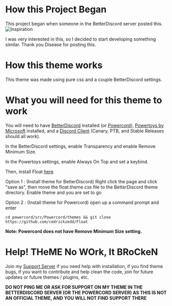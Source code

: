 # How this Project Began

This project began when someone in the BetterDiscord server posted this.
![Inspiration](https://user-images.githubusercontent.com/73869003/150845131-88987663-e5cc-4a01-82ca-eabd9186cce0.png)

I was very interested in this, so I decided to start developing something similar. Thank you Disease for posting this.

# How this theme works

This theme was made using pure css and a couple BetterDiscord settings. 

# What you will need for this theme to work

You will need to have [BetterDiscord](https://betterdiscord.app/) installed (or [Powercord](https://powercord.dev/)), [Powertoys by Microsoft](https://aka.ms/installpowertoys) installed, and a [Discord Client](https://discord.com/download) (Canary, PTB, and Stable Releases should all work).


In the BetterDiscord settings, enable Transparency and enable Remove Minimum Size.

In the Powertoys settings, enable Always On Top and set a keybind.

Then, install Float [here](https://raw.githubusercontent.com/cedrickzedd/Float/main/Float.theme.css)

Option 1 : (Install theme for BetterDiscord) Right click the page and click "save as", then move the float.theme.css file to the BetterDiscord theme directory. Enable theme and you are set to go

Option 2 : (Install theme for Powercord) open up a command prompt and enter 
```
cd powercord/src/Powercord/themes && git clone https://github.com/cedrickzedd/Float
```
**Note: Powercord does not have Remove Minimum Size setting.**
# Help! THeME No WOrk, It BRoCkeN

Join my [Support Server](https://discord.gg/BpwYF5UyHu) if you need help with installation, if you find theme bugs, if you want to contribute and help clean the code, join for future updates or future themes / plugins, etc.

**DO NOT PING ME OR ASK FOR SUPPORT ON MY THEME IN THE BETTERDISCORD SERVER (OR THE POWERCORD SERVER) AS THIS IS NOT AN OFFICIAL THEME, AND YOU WILL NOT FIND SUPPORT THERE**
 
